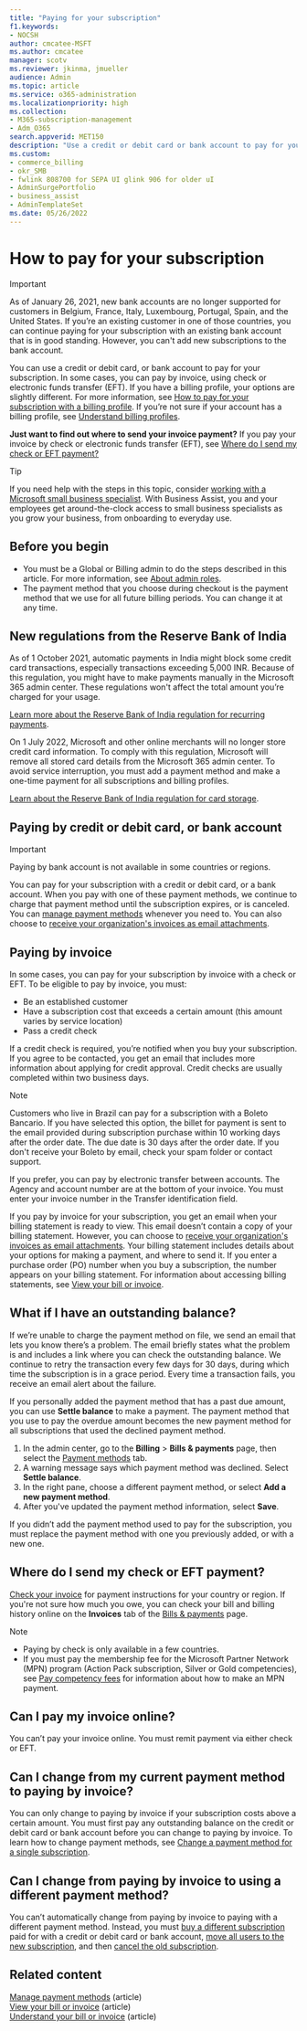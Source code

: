 ```yaml
---
title: "Paying for your subscription"
f1.keywords:
- NOCSH
author: cmcatee-MSFT
ms.author: cmcatee
manager: scotv
ms.reviewer: jkinma, jmueller
audience: Admin
ms.topic: article
ms.service: o365-administration
ms.localizationpriority: high
ms.collection:
- M365-subscription-management
- Adm_O365
search.appverid: MET150 
description: "Use a credit or debit card or bank account to pay for your Microsoft 365 for business subscription, or in some cases, you can pay by invoice."
ms.custom: 
- commerce_billing
- okr_SMB
- fwlink 808700 for SEPA UI glink 906 for older uI
- AdminSurgePortfolio
- business_assist
- AdminTemplateSet
ms.date: 05/26/2022
---
```


# How to pay for your subscription

> [!IMPORTANT]
> As of January 26, 2021, new bank accounts are no longer supported for customers in Belgium, France, Italy, Luxembourg, Portugal, Spain, and the United States. If you’re an existing customer in one of those countries, you can continue paying for your subscription with an existing bank account that is in good standing. However, you can't add new subscriptions to the bank account.

You can use a credit or debit card, or bank account to pay for your subscription. In some cases, you can pay by invoice, using check or electronic funds transfer (EFT). If you have a billing profile, your options are slightly different. For more information, see [How to pay for your subscription with a billing profile](pay-for-subscription-billing-profile.md). If you’re not sure if your account has a billing profile, see [Understand billing profiles](manage-billing-profiles.md).

**Just want to find out where to send your invoice payment?** If you pay your invoice by check or electronic funds transfer (EFT), see [Where do I send my check or EFT payment?](#where-do-i-send-my-check-or-eft-payment)

> [!TIP]
> If you need help with the steps in this topic, consider [working with a Microsoft small business specialist](https://go.microsoft.com/fwlink/?linkid=2186871). With Business Assist, you and your employees get around-the-clock access to small business specialists as you grow your business, from onboarding to everyday use.

## Before you begin

- You must be a Global or Billing admin to do the steps described in this article. For more information, see [About admin roles](../../admin/add-users/about-admin-roles.md).
- The payment method that you choose during checkout is the payment method that we use for all future billing periods. You can change it at any time.

## New regulations from the Reserve Bank of India

As of 1 October 2021, automatic payments in India might block some credit card transactions, especially transactions exceeding 5,000 INR. Because of this regulation, you might have to make payments manually in the Microsoft 365 admin center. These regulations won't affect the total amount you’re charged for your usage.

[Learn more about the Reserve Bank of India regulation for recurring payments](https://www.rbi.org.in/Scripts/NotificationUser.aspx?Id=11668&Mode=0).

On 1 July 2022, Microsoft and other online merchants will no longer store credit card information. To comply with this regulation, Microsoft will remove all stored card details from the Microsoft 365 admin center. To avoid service interruption, you must add a payment method and make a one-time payment for all subscriptions and billing profiles.

[Learn about the Reserve Bank of India regulation for card storage](https://www.rbi.org.in/Scripts/NotificationUser.aspx?Id=12211).

## Paying by credit or debit card, or bank account

> [!IMPORTANT]
> Paying by bank account is not available in some countries or regions.

You can pay for your subscription with a credit or debit card, or a bank account. When you pay with one of these payment methods, we continue to charge that payment method until the subscription expires, or is canceled. You can [manage payment methods](manage-payment-methods.md) whenever you need to. You can also choose to [receive your organization's invoices as email attachments](manage-billing-notifications.md#receive-your-organizations-invoices-as-email-attachments).

## Paying by invoice

In some cases, you can pay for your subscription by invoice with a check or EFT. To be eligible to pay by invoice, you must:

- Be an established customer
- Have a subscription cost that exceeds a certain amount (this amount varies by service location)
- Pass a credit check

If a credit check is required, you’re notified when you buy your subscription. If you agree to be contacted, you get an email that includes more information about applying for credit approval. Credit checks are usually completed within two business days.

> [!NOTE]
> Customers who live in Brazil can pay for a subscription with a Boleto Bancario. If you have selected this option, the billet for payment is sent to the email provided during subscription purchase within 10 working days after the order date. The due date is 30 days after the order date. If you don't receive your Boleto by email, check your spam folder or contact support.
>
> If you prefer, you can pay by electronic transfer between accounts. The Agency and account number are at the bottom of your invoice. You must enter your invoice number in the Transfer identification field.

If you pay by invoice for your subscription, you get an email when your billing statement is ready to view. This email doesn’t contain a copy of your billing statement. However, you can choose to [receive your organization's invoices as email attachments](manage-billing-notifications.md#receive-your-organizations-invoices-as-email-attachments). Your billing statement includes details about your options for making a payment, and where to send it. If you enter a purchase order (PO) number when you buy a subscription, the number appears on your billing statement. For information about accessing billing statements, see [View your bill or invoice](view-your-bill-or-invoice.md).

## What if I have an outstanding balance?

If we’re unable to charge the payment method on file, we send an email that lets you know there’s a problem. The email briefly states what the problem is and includes a link where you can check the outstanding balance. We continue to retry the transaction every few days for 30 days, during which time the subscription is in a grace period. Every time a transaction fails, you receive an email alert about the failure.

If you personally added the payment method that has a past due amount, you can use **Settle balance** to make a payment. The payment method that you use to pay the overdue amount becomes the new payment method for all subscriptions that used the declined payment method.

1. In the admin center, go to the **Billing** > **Bills & payments** page, then select the <a href="https://go.microsoft.com/fwlink/p/?linkid=2018806" target="_blank">Payment methods</a> tab.
1. A warning message says which payment method was declined. Select **Settle balance**.
1. In the right pane, choose a different payment method, or select **Add a new payment method**.
1. After you've updated the payment method information, select **Save**.

If you didn’t add the payment method used to pay for the subscription, you must replace the payment method with one you previously added, or with a new one.

## Where do I send my check or EFT payment?

[Check your invoice](view-your-bill-or-invoice.md) for payment instructions for your country or region. If you're not sure how much you owe, you can check your bill and billing history online on the **Invoices** tab of the <a href="https://go.microsoft.com/fwlink/p/?linkid=2102895" target="_blank">Bills & payments</a> page.

> [!NOTE]
> - Paying by check is only available in a few countries.
> - If you must pay the membership fee for the Microsoft Partner Network (MPN) program (Action Pack subscription, Silver or Gold competencies), see [Pay competency fees](/partner-center/mpn-pay-fee-silver-gold-competency?tabs=workspaces-view) for information about how to make an MPN payment.

## Can I pay my invoice online?

You can’t pay your invoice online. You must remit payment via either check or EFT.

## Can I change from my current payment method to paying by invoice?

You can only change to paying by invoice if your subscription costs above a certain amount. You must first pay any outstanding balance on the credit or debit card or bank account before you can change to paying by invoice. To learn how to change payment methods, see [Change a payment method for a single subscription](manage-payment-methods.md#change-a-payment-method-for-a-single-subscription).

## Can I change from paying by invoice to using a different payment method?

You can’t automatically change from paying by invoice to paying with a different payment method. Instead, you must [buy a different subscription](../try-or-buy-microsoft-365.md#buy-a-different-subscription) paid for with a credit or debit card or bank account, [move all users to the new subscription](../subscriptions/move-users-different-subscription.md), and then [cancel the old subscription](../subscriptions/cancel-your-subscription.md).

## Related content

[Manage payment methods](manage-payment-methods.md) (article)\
[View your bill or invoice](view-your-bill-or-invoice.md) (article)\
[Understand your bill or invoice](understand-your-invoice2.md) (article)
